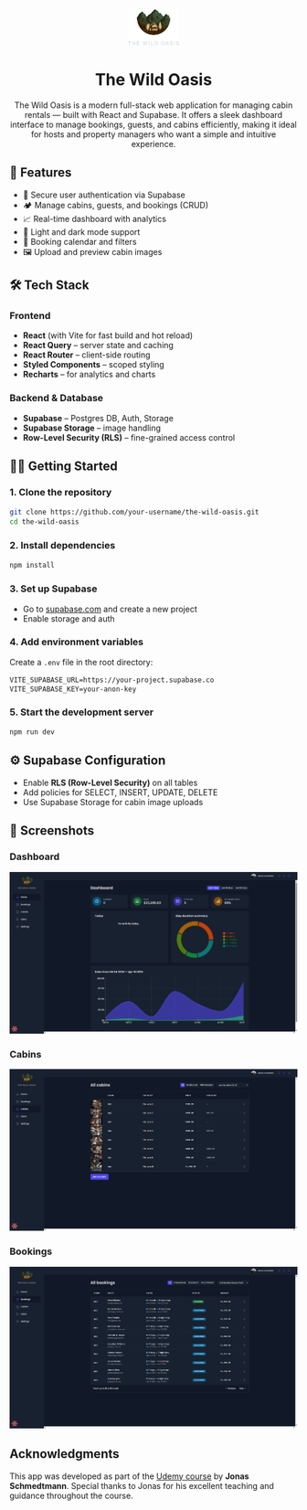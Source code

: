 <div align="center">
  <img src="./public/logo-dark.png" alt="logo" width="90" height="auto">

  <h1>The Wild Oasis</h1>
  <p>The Wild Oasis is a modern full-stack web application for managing cabin rentals — built with React and Supabase. It offers a sleek dashboard interface to manage bookings, guests, and cabins efficiently, making it ideal for hosts and property managers who want a simple and intuitive experience.  </p>
</div>

## 🚀 Features

- 🔐 Secure user authentication via Supabase
- 🏕️ Manage cabins, guests, and bookings (CRUD)
- 📈 Real-time dashboard with analytics
- 🌙 Light and dark mode support
- 📅 Booking calendar and filters
- 🖼 Upload and preview cabin images

## 🛠 Tech Stack

### Frontend

- **React** (with Vite for fast build and hot reload)
- **React Query** – server state and caching
- **React Router** – client-side routing
- **Styled Components** – scoped styling
- **Recharts** – for analytics and charts

### Backend & Database

- **Supabase** – Postgres DB, Auth, Storage
- **Supabase Storage** – image handling
- **Row-Level Security (RLS)** – fine-grained access control

## 🧑‍💻 Getting Started

### 1. Clone the repository

```bash
git clone https://github.com/your-username/the-wild-oasis.git
cd the-wild-oasis
```

### 2. Install dependencies

```bash
npm install
```

### 3. Set up Supabase

- Go to [supabase.com](https://supabase.com) and create a new project
- Enable storage and auth

### 4. Add environment variables

Create a `.env` file in the root directory:

```env
VITE_SUPABASE_URL=https://your-project.supabase.co
VITE_SUPABASE_KEY=your-anon-key
```

### 5. Start the development server

```bash
npm run dev
```

## ⚙️ Supabase Configuration

- Enable **RLS (Row-Level Security)** on all tables
- Add policies for SELECT, INSERT, UPDATE, DELETE
- Use Supabase Storage for cabin image uploads

## 📸 Screenshots

### Dashboard

![Dashboard](./public/screens/dashboard.png)

### Cabins

![Cabins](./public/screens/cabins.png)

### Bookings

![Booking](./public/screens/booking.png)

## Acknowledgments

This app was developed as part of the [Udemy course](https://www.udemy.com/course/the-ultimate-react-course) by **Jonas Schmedtmann**. Special thanks to Jonas for his excellent teaching and guidance throughout the course.
